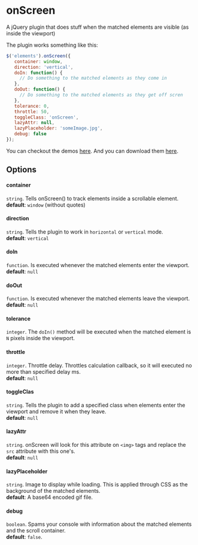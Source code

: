 onScreen
========

A jQuery plugin that does stuff when the matched elements are visible (as inside the viewport)

The plugin works something like this:
```JavaScript
$('elements').onScreen({
   container: window,
   direction: 'vertical',
   doIn: function() {
     // Do something to the matched elements as they come in
   },
   doOut: function() {
     // Do something to the matched elements as they get off scren
   },
   tolerance: 0,
   throttle: 50,
   toggleClass: 'onScreen',
   lazyAttr: null,
   lazyPlaceholder: 'someImage.jpg',
   debug: false
});
```

You can checkout the demos [here](http://silvestreh.github.io/onScreen/). And you can download them [here](https://github.com/silvestreh/onScreen/archive/gh-pages.zip).

Options
-------

#### container
`string`. Tells onScreen() to track elements inside a scrollable element.<br>
__default__: `window` (without quotes)
#### direction
`string`. Tells the plugin to work in `horizontal` or `vertical` mode.<br>
__default__: `vertical`
#### doIn
`function`. Is executed whenever the matched elements enter the viewport.<br>
__default__: `null`
#### doOut
`function`. Is executed whenever the matched elements leave the viewport.<br>
__default__: `null`
#### tolerance
`integer`. The `doIn()` method will be executed when the matched element is `N` pixels inside the viewport.<br>
#### throttle
`integer`. Throttle delay. Throttles calculation callback, so it will executed no more than specified delay ms.<br>
__default__: `null`
#### toggleClas
`string`. Tells the plugin to add a specified class when elements enter the viewport and remove it when they leave.<br>
__default__: `null`
#### lazyAttr
`string`. onScreen will look for this attribute on `<img>` tags and replace the `src` attribute with this one's.<br>
__default__: `null`
#### lazyPlaceholder
`string`. Image to display while loading. This is applied through CSS as the background of the matched elements.<br>
__default__: A base64 encoded gif file.
#### debug
`boolean`. Spams your console with information about the matched elements and the scroll container.<br>
__default__: `false`.


